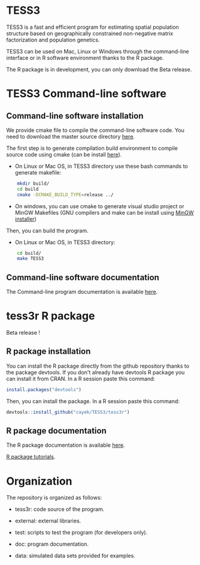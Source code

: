 TESS3
=====
TESS3 is a fast and efficient program for estimating spatial population structure based on geographically constrained non-negative matrix factorization and population genetics.

TESS3 can be used on Mac, Linux or Windows through the command-line interface or in R software environment thanks to the R package. 

The R package is in development, you can only download the Beta release.

# TESS3 Command-line software

## Command-line software installation

We provide cmake file to compile the command-line software code. You need to download the master source directory [here](https://github.com/cayek/TESS3/archive/master.zip).

The first step is to generate compilation build environment to compile source code using cmake (can be install [here](<http://www.cmake.org/download/>)). 

* On Linux or Mac OS, in TESS3 directory use these bash commands to generate makefile: 

```bash
    mkdir build/
	cd build
	cmake -DCMAKE_BUILD_TYPE=release ../
```
	
* On windows, you can use cmake to generate visual studio project or MinGW Makefiles (GNU compilers and make can be install using [MinGW installer](<http://www.mingw.org/wiki/Getting_Started>))


Then, you can build the program.

* On Linux or Mac OS, in TESS3 directory: 

```bash
    cd build/
	make TESS3
```

## Command-line software documentation

The Command-line program documentation is available [here](https://github.com/cayek/TESS3/raw/master/doc/documentation_cmdsoft.pdf).

# tess3r R package

Beta release ! 

## R package installation

You can install the R package directly from the github repository thanks to the package devtools. If you don't already have devtools R package you can install it from CRAN. In a R session paste this command:

```R
install.packages("devtools")
```

Then, you can install the package. In a R session paste this command:

```R
devtools::install_github("cayek/TESS3/tess3r")
```

## R package documentation

The R package documentation is available [here](https://github.com/cayek/TESS3/raw/master/doc/documentation_rpackage.pdf).

[R package tutorials](https://github.com/cayek/TESS3/raw/master/doc/tess3r_tutorial.pdf).



# Organization

The repository is organized as follows:

* tess3r: code source of the program.

* external: external libraries.

* test: scripts to test the program (for developers only).

* doc: program documentation.

* data: simulated data sets provided for examples.

